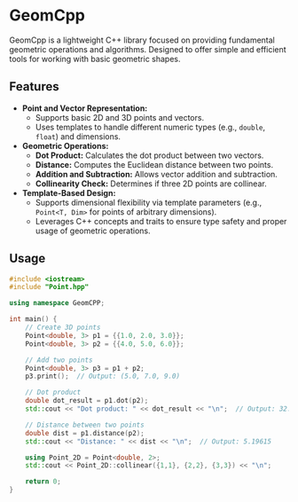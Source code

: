 # GeomCpp
GeomCpp is a lightweight C++ library focused on providing fundamental geometric operations and algorithms. Designed to offer simple and efficient tools for working with basic geometric shapes.

## Features
- **Point and Vector Representation:**
    - Supports basic 2D and 3D points and vectors.
    - Uses templates to handle different numeric types (e.g., ``double``, ``float``) and dimensions.
- **Geometric Operations:**
    - **Dot Product:** Calculates the dot product between two vectors.
    - **Distance:** Computes the Euclidean distance between two points.
    - **Addition and Subtraction:** Allows vector addition and subtraction.
    - **Collinearity Check:** Determines if three 2D points are collinear.
- **Template-Based Design:**
    - Supports dimensional flexibility via template parameters (e.g., ``Point<T, Dim>`` for points of arbitrary dimensions).
    - Leverages C++ concepts and traits to ensure type safety and proper usage of geometric operations.

## Usage
```cpp
#include <iostream>
#include "Point.hpp"

using namespace GeomCPP;

int main() {
    // Create 3D points
    Point<double, 3> p1 = {{1.0, 2.0, 3.0}};
    Point<double, 3> p2 = {{4.0, 5.0, 6.0}};

    // Add two points
    Point<double, 3> p3 = p1 + p2;
    p3.print();  // Output: (5.0, 7.0, 9.0)

    // Dot product
    double dot_result = p1.dot(p2);
    std::cout << "Dot product: " << dot_result << "\n";  // Output: 32.0

    // Distance between two points
    double dist = p1.distance(p2);
    std::cout << "Distance: " << dist << "\n";  // Output: 5.19615

    using Point_2D = Point<double, 2>;
    std::cout << Point_2D::collinear({1,1}, {2,2}, {3,3}) << "\n";    

    return 0;
}
```